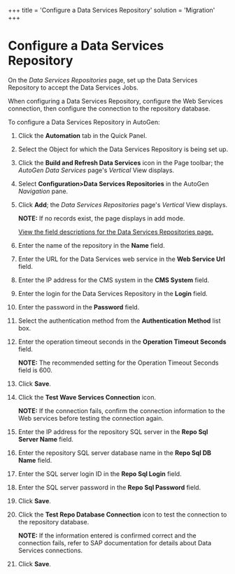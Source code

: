 +++
title = 'Configure a Data Services Repository'
solution = 'Migration'
+++

# Configure a Data Services Repository

On the *Data Services Repositories* page, set up the Data Services
Repository to accept the Data Services Jobs.

When configuring a Data Services Repository, configure the Web Services
connection, then configure the connection to the repository database.

To configure a Data Services Repository in AutoGen:

1.  Click the **Automation** tab in the Quick Panel.

2.  Select the Object for which the Data Services Repository is being
    set up.

3.  Click the **Build and Refresh Data Services** icon in the Page
    toolbar; the *AutoGen Data Services* page's *Vertical* View
    displays.

4.  Select **Configuration\>Data Services Repositories** in the AutoGen
    *Navigation* pane.

5.  Click <span style="font-weight: bold;">Add</span>; the *Data
    Services Repositories* page's *Vertical* View displays.
    
    **NOTE:** If no records exist, the page displays in add mode.
    
    [View the field descriptions for the Data Services Repositories
    page.](../Page_Desc/Data_Services_Repositories_H)

6.  Enter the name of the repository in the **Name** field.

7.  Enter the URL for the Data Services web service in the **Web Service
    Url** field.

8.  Enter the IP address for the CMS system in the **CMS System** field.

9.  Enter the login for the Data Services Repository in the **Login**
    field.

10. Enter the password in the **Password** field.

11. Select the authentication method from the **Authentication Method**
    list box.

12. Enter the operation timeout seconds in the **Operation Timeout
    Seconds** field.
    
    **NOTE:** The recommended setting for the Operation Timeout Seconds
    field is 600.

13. Click **Save**.

14. Click the **Test Wave Services Connection** icon.
    
    **NOTE:** If the connection fails, confirm the connection
    information to the Web services before testing the connection again.

15. Enter the IP address for the repository SQL server in the **Repo Sql
    Server Name** field.

16. Enter the repository SQL server database name in the **Repo Sql DB
    Name** field.

17. Enter the SQL server login ID in the **Repo Sql Login** field.

18. Enter the SQL server password in the **Repo Sql Password** field.

19. Click **Save**.

20. Click the **Test Repo Database Connection** icon to test the
    connection to the repository database.
    
    **NOTE:** If the information entered is confirmed correct and the
    connection fails, refer to SAP documentation for details about Data
    Services connections.

21. Click **Save**.
